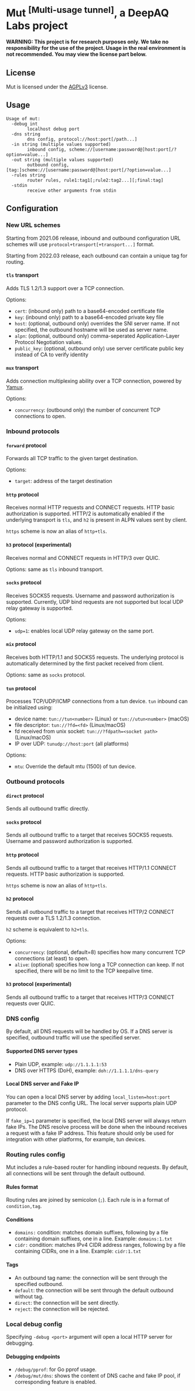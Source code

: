 # Mut <sup>[Multi-usage tunnel]</sup>, a DeepAQ Labs project

**WARNING: This project is for research purposes only. We take no responsibility for the use of the project. Usage in the real environment is not recommended. You may view the license part below.**

## License

Mut is licensed under the [AGPLv3](LICENSE) license.

## Usage

```
Usage of mut:
  -debug int
        localhost debug port
  -dns string
        dns config, protocol://host:port[/path...]
  -in string (multiple values supported)
        inbound config, scheme://[username:password@]host:port[/?option=value...]
  -out string (multiple values supported)
        outbound config, [tag:]scheme://[username:password@]host:port[/?option=value...]
  -rules string
        router rules, rule1:tag1[;rule2:tag2...][;final:tag]
  -stdin
        receive other arguments from stdin
```

## Configuration

### New URL schemes

Starting from 2021.06 release, inbound and outbound configuration URL schemes will use `protocol+transport[+transport...]` format.

Starting from 2022.03 release, each outbound can contain a unique tag for routing.

#### `tls` transport

Adds TLS 1.2/1.3 support over a TCP connection.

Options:
- `cert`: (inbound only) path to a base64-encoded certificate file
- `key`: (inbound only) path to a base64-encoded private key file
- `host`: (optional, outbound only) overrides the SNI server name. If not specified, the outbound hostname will be used as server name.
- `alpn`: (optional, outbound only) comma-seperated Application-Layer Protocol Negotiation values.
- `public_key`: (optional, outbound only) use server certificate public key instead of CA to verify identity

#### `mux` transport

Adds connection multiplexing ability over a TCP connection, powered by [Yamux](https://github.com/hashicorp/yamux).

Options:
- `concurrency`: (outbound only) the number of concurrent TCP connections to open.

### Inbound protocols

#### `forward` protocol

Forwards all TCP traffic to the given target destination.

Options:
- `target`: address of the target destination

#### `http` protocol

Receives normal HTTP requests and CONNECT requests. HTTP basic authorization is supported. HTTP/2 is automatically enabled if the underlying transport is `tls`, and `h2` is present in ALPN values sent by client.

`https` scheme is now an alias of `http+tls`.

#### `h3` protocol (experimental)

Receives normal and CONNECT requests in HTTP/3 over QUIC.

Options: same as `tls` inbound transport.

#### `socks` protocol

Receives SOCKS5 requests. Username and password authorization is supported. Currently, UDP bind requests are not supported but local UDP relay gateway is supported.

Options:
- `udp=1`: enables local UDP relay gateway on the same port.

#### `mix` protocol

Receives both HTTP/1.1 and SOCKS5 requests. The underlying protocol is automatically determined by the first packet received from client.

Options: same as `socks` protocol.

#### `tun` protocol

Processes TCP/UDP/ICMP connections from a tun device. `tun` inbound can be initialized using:
- device name: `tun://tun<number>` (Linux) or `tun://utun<number>` (macOS)
- file descriptor: `tun://?fd=<fd>` (Linux/macOS)
- fd received from unix socket: `tun://?fdpath=<socket path>` (Linux/macOS)
- IP over UDP: `tunudp://host:port` (all platforms)

Options:
- `mtu`: Override the default mtu (1500) of tun device.

### Outbound protocols

#### `direct` protocol

Sends all outbound traffic directly.

#### `socks` protocol

Sends all outbound traffic to a target that receives SOCKS5 requests. Username and password authorization is supported.

#### `http` protocol

Sends all outbound traffic to a target that receives HTTP/1.1 CONNECT requests. HTTP basic authorization is supported.

`https` scheme is now an alias of `http+tls`.

#### `h2` protocol

Sends all outbound traffic to a target that receives HTTP/2 CONNECT requests over a TLS 1.2/1.3 connection.

`h2` scheme is equivalent to `h2+tls`.

Options:
- `concurrency`: (optional, default=8) specifies how many concurrent TCP connections (at least) to open.
- `alive`: (optional) specifies how long a TCP connection can keep. If not specified, there will be no limit to the TCP keepalive time.

#### `h3` protocol (experimental)

Sends all outbound traffic to a target that receives HTTP/3 CONNECT requests over QUIC.

### DNS config

By default, all DNS requests will be handled by OS. If a DNS server is specified, outbound traffic will use the specified server.

#### Supported DNS server types

- Plain UDP, example: `udp://1.1.1.1:53`
- DNS over HTTPS (DoH), example: `doh://1.1.1.1/dns-query`

#### Local DNS server and Fake IP

You can open a local DNS server by adding `local_listen=host:port` parameter to the DNS config URL. The local server supports plain UDP protocol.

If `fake_ip=1` parameter is specified, the local DNS server will always return fake IPs. The DNS resolve process will be done when the inbound receives a request with a fake IP address. This feature should only be used for integration with other platforms, for example, tun devices.

### Routing rules config

Mut includes a rule-based router for handling inbound requests. By default, all connections will be sent through the default outbound.

#### Rules format

Routing rules are joined by semicolon (`;`). Each rule is in a format of `condition,tag`.

#### Conditions

- `domains:` condition: matches domain suffixes, following by a file containing domain suffixes, one in a line. Example: `domains:1.txt`
- `cidr:` condition: matches IPv4 CIDR address ranges, following by a file containing CIDRs, one in a line. Example: `cidr:1.txt`

#### Tags

- An outbound tag name: the connection will be sent through the specified outbound.
- `default`: the connection will be sent through the default outbound without tag.
- `direct`: the connection will be sent directly.
- `reject`: the connection will be rejected.

### Local debug config

Specifying `-debug <port>` argument will open a local HTTP server for debugging.

#### Debugging endpoints
- `/debug/pprof`: for Go pprof usage.
- `/debug/mut/dns`: shows the content of DNS cache and fake IP pool, if corresponding feature is enabled.
